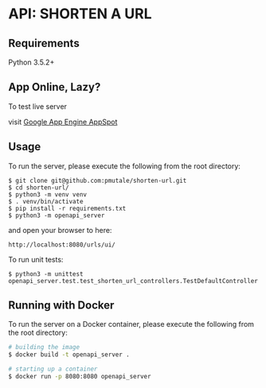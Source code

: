 # API: SHORTEN A URL

## Requirements
Python 3.5.2+

## App Online, Lazy?

To test live server

 visit [Google App Engine AppSpot](https://shorten-url-usecase.appspot.com/urls/ui/)

## Usage
To run the server, please execute the following from the root directory:

```
$ git clone git@github.com:pmutale/shorten-url.git
$ cd shorten-url/
$ python3 -m venv venv
$ . venv/bin/activate
$ pip install -r requirements.txt
$ python3 -m openapi_server
```

and open your browser to here:

```
http://localhost:8080/urls/ui/
```

To run unit tests:

```
$ python3 -m unittest openapi_server.test.test_shorten_url_controllers.TestDefaultController
```


## Running with Docker

To run the server on a Docker container, please execute the following from the root directory:

```bash
# building the image
$ docker build -t openapi_server .

# starting up a container
$ docker run -p 8080:8080 openapi_server
```
